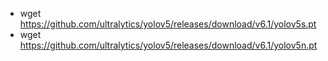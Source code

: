 * wget https://github.com/ultralytics/yolov5/releases/download/v6.1/yolov5s.pt
* wget https://github.com/ultralytics/yolov5/releases/download/v6.1/yolov5n.pt
